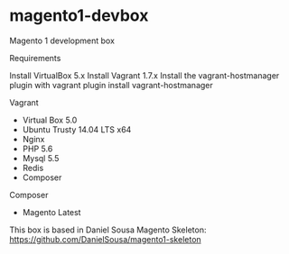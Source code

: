 # magento1-devbox
Magento 1 development box

Requirements

Install VirtualBox 5.x
Install Vagrant 1.7.x
Install the vagrant-hostmanager plugin with vagrant plugin install vagrant-hostmanager


Vagrant
- Virtual Box 5.0
- Ubuntu Trusty 14.04 LTS x64
- Nginx
- PHP 5.6
- Mysql 5.5
- Redis
- Composer

Composer
- Magento Latest



This box is based in Daniel Sousa Magento Skeleton: https://github.com/DanielSousa/magento1-skeleton
